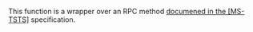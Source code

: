 This function is a wrapper over an RPC method [documened in the [MS-TSTS]](https://learn.microsoft.com/en-us/openspecs/windows_protocols/ms-tsts/3559bc19-8ca3-4bcf-842e-cf25f592dc1a) specification.
